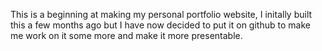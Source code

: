 This is a beginning at making my personal portfolio website, I initally built this a few months ago but I have now decided to put it on github to make me work on it some more and make it more presentable.
